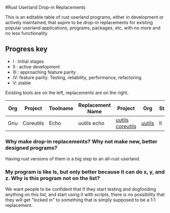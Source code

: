 #Rust Userland Drop-in Replacements

This is an editable table of rust userland programs, either in development or actively maintained, 
that aspire to be drop-in replacements for existing popular userland applications, programs, packages, etc, 
with no more and no less functionality.

## Progress key

* I : initial stages
* II : active development
* III : approaching feature parity
* IV: feature parity. Testing, reliability, performance, refactoring.
* V: stable

Existing tools are on the left, replacements are on the right.

Org | Project | Toolname | Replacement Name | Project | Org | Status
--- | --- | --- | --- | --- | --- | ---
Gnu | Coreutils | Echo | uutils echo | [uutils coreutils][uutils coreutils]| [uutils][uutils] | II


### Why make drop-in replacements? Why not make new, better designed programs?

Having rust versions of them is a big step to an all-rust userland.

### My program is like ls, but only better because it can do x, y, and z. Why is this program not on the list?

We want people to be confident that if they start testing and dogfooding anything on this list, and start using it with scripts, 
there is no possibility that they will get "locked in" to something that is simply supposed to be a 1:1 replacement.

[uutils]: https://github.com/uutils/coreutils 
[uutils coreutils]: https://github.com/uutils/coreutils
